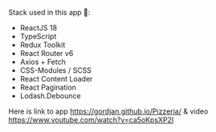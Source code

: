 Stack used in this app 📝:

- ReactJS 18
- TypeScript
- Redux Toolkit
- React Router v6
- Axios + Fetch
- CSS-Modules / SCSS
- React Content Loader
- React Pagination
- Lodash.Debounce

Here is link to app https://gordjan.github.io/Pizzeria/
& video https://www.youtube.com/watch?v=ca5oKpsXP2I
